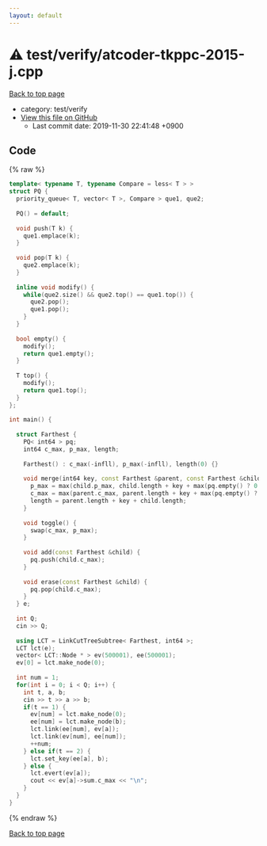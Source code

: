 ```yaml
---
layout: default
---
```


<!-- mathjax config similar to math.stackexchange -->
<script type="text/javascript" async
  src="https://cdnjs.cloudflare.com/ajax/libs/mathjax/2.7.5/MathJax.js?config=TeX-MML-AM_CHTML">
</script>
<script type="text/x-mathjax-config">
  MathJax.Hub.Config({
    TeX: { equationNumbers: { autoNumber: "AMS" }},
    tex2jax: {
      inlineMath: [ ['$','$'] ],
      processEscapes: true
    },
    "HTML-CSS": { matchFontHeight: false },
    displayAlign: "left",
    displayIndent: "2em"
  });
</script>

<script type="text/javascript" src="https://cdnjs.cloudflare.com/ajax/libs/jquery/3.4.1/jquery.min.js"></script>
<script src="https://cdn.jsdelivr.net/npm/jquery-balloon-js@1.1.2/jquery.balloon.min.js" integrity="sha256-ZEYs9VrgAeNuPvs15E39OsyOJaIkXEEt10fzxJ20+2I=" crossorigin="anonymous"></script>
<script type="text/javascript" src="../../../assets/js/copy-button.js"></script>
<link rel="stylesheet" href="../../../assets/css/copy-button.css" />


# :warning: test/verify/atcoder-tkppc-2015-j.cpp
<a href="../../../index.html">Back to top page</a>

* category: test/verify
* <a href="{{ site.github.repository_url }}/blob/master/test/verify/atcoder-tkppc-2015-j.cpp">View this file on GitHub</a>
    - Last commit date: 2019-11-30 22:41:48 +0900




## Code
{% raw %}
```cpp
template< typename T, typename Compare = less< T > >
struct PQ {
  priority_queue< T, vector< T >, Compare > que1, que2;
 
  PQ() = default;
 
  void push(T k) {
    que1.emplace(k);
  }
 
  void pop(T k) {
    que2.emplace(k);
  }
 
  inline void modify() {
    while(que2.size() && que2.top() == que1.top()) {
      que2.pop();
      que1.pop();
    }
  }
 
  bool empty() {
    modify();
    return que1.empty();
  }
 
  T top() {
    modify();
    return que1.top();
  }
};
 
int main() {
 
  struct Farthest {
    PQ< int64 > pq;
    int64 c_max, p_max, length;
 
    Farthest() : c_max(-infll), p_max(-infll), length(0) {}
 
    void merge(int64 key, const Farthest &parent, const Farthest &child) {
      p_max = max(child.p_max, child.length + key + max(pq.empty() ? 0 : pq.top(), parent.p_max));
      c_max = max(parent.c_max, parent.length + key + max(pq.empty() ? 0 : pq.top(), child.c_max));
      length = parent.length + key + child.length;
    }
 
    void toggle() {
      swap(c_max, p_max);
    }
 
    void add(const Farthest &child) {
      pq.push(child.c_max);
    }
 
    void erase(const Farthest &child) {
      pq.pop(child.c_max);
    }
  } e;
 
  int Q;
  cin >> Q;
 
  using LCT = LinkCutTreeSubtree< Farthest, int64 >;
  LCT lct(e);
  vector< LCT::Node * > ev(500001), ee(500001);
  ev[0] = lct.make_node(0);
 
  int num = 1;
  for(int i = 0; i < Q; i++) {
    int t, a, b;
    cin >> t >> a >> b;
    if(t == 1) {
      ev[num] = lct.make_node(0);
      ee[num] = lct.make_node(b);
      lct.link(ee[num], ev[a]);
      lct.link(ev[num], ee[num]);
      ++num;
    } else if(t == 2) {
      lct.set_key(ee[a], b);
    } else {
      lct.evert(ev[a]);
      cout << ev[a]->sum.c_max << "\n";
    }
  }
}

```
{% endraw %}

<a href="../../../index.html">Back to top page</a>

